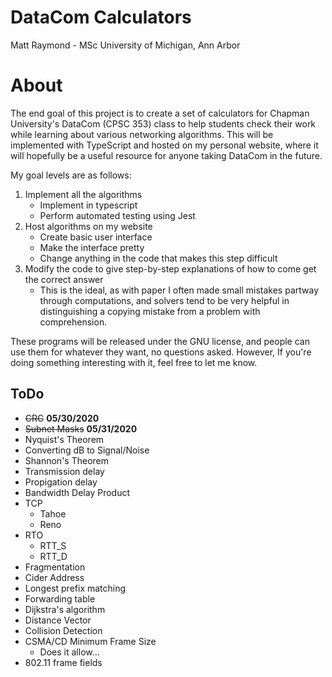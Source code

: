 # DataCom Calculators
Matt Raymond - MSc University of Michigan, Ann Arbor

# About
The end goal of this project is to create a set of calculators for Chapman University's DataCom (CPSC 353) class to help students check their work while learning about various networking algorithms. This will be implemented with TypeScript and hosted on my personal website, where it will hopefully be a useful resource for anyone taking DataCom in the future.

My goal levels are as follows:
1. Implement all the algorithms
    - Implement in typescript
    - Perform automated testing using Jest
2. Host algorithms on my website
    - Create basic user interface
    - Make the interface pretty
    - Change anything in the code that makes this step difficult
3. Modify the code to give step-by-step explanations of how to come get the correct answer
    - This is the ideal, as with paper I often made small mistakes partway through computations, and solvers tend to be very helpful in distinguishing a copying mistake from a problem with comprehension.

These programs will be released under the GNU license, and people can use them for whatever they want, no questions asked. However, If you're doing something interesting with it, feel free to let me know.

## ToDo
- ~~CRC~~ **05/30/2020**
- ~~Subnet Masks~~ **05/31/2020**
- Nyquist's Theorem
- Converting dB to Signal/Noise
- Shannon's Theorem
- Transmission delay
- Propigation delay
- Bandwidth Delay Product
- TCP
  - Tahoe
  - Reno
- RTO
  - RTT_S
  - RTT_D
- Fragmentation
- Cider Address
- Longest prefix matching
- Forwarding table
- Dijkstra's algorithm
- Distance Vector
- Collision Detection
- CSMA/CD Minimum Frame Size
  - Does it allow...
- 802.11 frame fields
